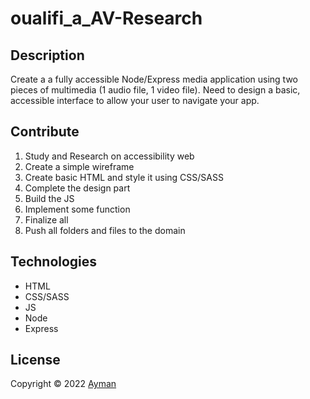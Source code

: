 # oualifi_a_AV-Research

## Description

Create a a fully accessible Node/Express media application using two pieces of multimedia (1 audio file, 1 video file). Need to design a basic, accessible interface to allow your user to navigate your app.

## Contribute

1. Study and Research on accessibility web
2. Create a simple wireframe
3. Create basic HTML and style it using CSS/SASS
4. Complete the design part
5. Build the JS
6. Implement some function
7. Finalize all
8. Push all folders and files to the domain

## Technologies

- HTML
- CSS/SASS
- JS
- Node
- Express

## License

Copyright © 2022 [Ayman](https://github.com/aymanoualifi/oualifi_a_av)
